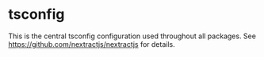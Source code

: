 # tsconfig

This is the central tsconfig configuration used throughout all packages. See https://github.com/nextractjs/nextractjs for details.
